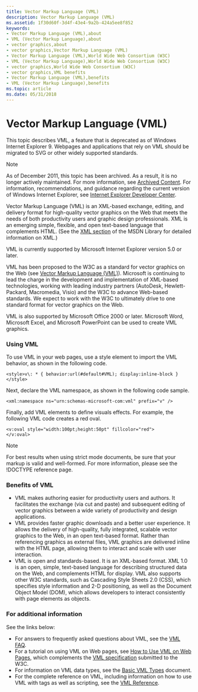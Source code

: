 ```yaml
---
title: Vector Markup Language (VML)
description: Vector Markup Language (VML)
ms.assetid: 1f30d60f-3d4f-43e4-9a2b-424a5ee8f852
keywords:
- Vector Markup Language (VML),about
- VML (Vector Markup Language),about
- vector graphics,about
- vector graphics,Vector Markup Language (VML)
- Vector Markup Language (VML),World Wide Web Consortium (W3C)
- VML (Vector Markup Language),World Wide Web Consortium (W3C)
- vector graphics,World Wide Web Consortium (W3C)
- vector graphics,VML benefits
- Vector Markup Language (VML),benefits
- VML (Vector Markup Language),benefits
ms.topic: article
ms.date: 05/31/2018
---
```


# Vector Markup Language (VML)

This topic describes VML, a feature that is deprecated as of Windows Internet Explorer 9. Webpages and applications that rely on VML should be migrated to SVG or other widely supported standards.

> [!NOTE]
> As of December 2011, this topic has been archived. As a result, it is no longer actively maintained. For more information, see [Archived Content](/previous-versions/windows/internet-explorer/ie-developer/). For information, recommendations, and guidance regarding the current version of Windows Internet Explorer, see [Internet Explorer Developer Center](https://msdn.microsoft.com/ie/).

Vector Markup Language (VML) is an XML-based exchange, editing, and delivery format for high-quality vector graphics on the Web that meets the needs of both productivity users and graphic design professionals. XML is an emerging simple, flexible, and open text-based language that complements HTML. (See the [XML section](/documentation/?frame=true) of the MSDN Library for detailed information on XML.)

VML is currently supported by Microsoft Internet Explorer version 5.0 or later.

VML has been proposed to the W3C as a standard for vector graphics on the Web (see [Vector Markup Language (VML)](https://www.w3.org/TR/NOTE-VML)). Microsoft is continuing to lead the charge in the development and implementation of XML-based technologies, working with leading industry partners (AutoDesk, Hewlett-Packard, Macromedia, Visio) and the W3C to advance Web-based standards. We expect to work with the W3C to ultimately drive to one standard format for vector graphics on the Web.

VML is also supported by Microsoft Office 2000 or later. Microsoft Word, Microsoft Excel, and Microsoft PowerPoint can be used to create VML graphics.

### Using VML

To use VML in your web pages, use a style element to import the VML behavior, as shown in the following code.

```
<style>v\: * { behavior:url(#default#VML); display:inline-block }</style>
```

Next, declare the VML namespace, as shown in the following code sample.

```
<xml:namespace ns="urn:schemas-microsoft-com:vml" prefix="v" />
```

Finally, add VML elements to define visuals effects. For example, the following VML code creates a red oval.

```
<v:oval style="width:100pt;height:50pt" fillcolor="red">
</v:oval>
```

> [!NOTE]
> For best results when using strict mode documents, be sure that your markup is valid and well-formed. For more information, please see the !DOCTYPE reference page.


### Benefits of VML

-   VML makes authoring easier for productivity users and authors. It facilitates the exchange (via cut and paste) and subsequent editing of vector graphics between a wide variety of productivity and design applications.
-   VML provides faster graphic downloads and a better user experience. It allows the delivery of high-quality, fully integrated, scalable vector graphics to the Web, in an open text-based format. Rather than referencing graphics as external files, VML graphics are delivered inline with the HTML page, allowing them to interact and scale with user interaction.
-   VML is open and standards-based. It is an XML-based format. XML 1.0 is an open, simple, text-based language for describing structured data on the Web, and complements HTML for display. VML also supports other W3C standards, such as Cascading Style Sheets 2.0 (CSS), which specifies style information and 2-D positioning, as well as the Document Object Model (DOM), which allows developers to interact consistently with page elements as objects.

### For additional information

See the links below:

-   For answers to frequently asked questions about VML, see the [VML FAQ](frequently-asked-questions-about-vml.yml).
-   For a tutorial on using VML on Web pages, see [How to Use VML on Web Pages](web-workshop---specs---standards----how-to-use-vml-on-web-pages.md), which complements the [VML specification](https://www.w3.org/TR/NOTE-datetime.html) submitted to the W3C.
-   For information on VML data types, see the [Basic VML Types](basic-vml-types.md) document.
-   For the complete reference on VML, including information on how to use VML with tags as well as scripting, see the [VML Reference](msdn-online-vml-introduction.md).
